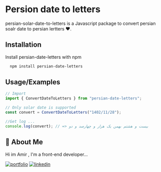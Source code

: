 # Persion date to letters

persian-solar-date-to-letters is a Javascript package to convert persian soalr date to persian lertters ❤️.

## Installation

Install persian-date-letters with npm

```bash
  npm install persian-date-letters
```

## Usage/Examples

```javascript
// Import
import { ConvertDateToLetters } from "persian-date-letters";

// Only solar date is supported
const convert = ConvertDateToLetters("1402/11/28");

//Get log ...
console.log(convert); // => بیست و هشتم بهمن یک هزار و چهارصد و دو

```

## 🚀 About Me

Hi im Amir ,
I'm a front-end developer...

[![portfolio](https://img.shields.io/badge/my_portfolio-000?style=for-the-badge&logo=ko-fi&logoColor=white)](https://emiroow.ir)
[![linkedin](https://img.shields.io/badge/linkedin-0A66C2?style=for-the-badge&logo=linkedin&logoColor=white)](https://www.linkedin.com/in/amir-esmaeelzadeh-79b1a1226/)
